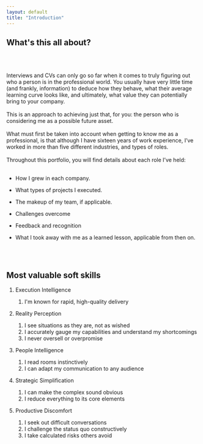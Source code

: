 ```yaml
---
layout: default
title: "Introduction"
---
```



## What's this all about?
<br>
<br>

Interviews and CVs can only go so far when it comes to truly figuring out who a person is in the professional world. 
You usually have very little time (and frankly, information) to deduce how they behave, what their average learning curve looks like, and ultimately, 
what value they can potentially bring to your company.
<br>
<br>
This is an approach to achieving just that, for you: the person who is considering me as a possible future asset.
<br>
<br>
What must first be taken into account when getting to know me as a professional, 
is that although I have sixteen years of work experience, I’ve worked in more 
than five different industries, and types of roles.
<br>
<br>
Throughout this portfolio, you will find details about each role I’ve held:
<br>
<br>

-   How I grew in each company.
    
-   What types of projects I executed.
    
-   The makeup of my team, if applicable.
    
-   Challenges overcome    

-   Feedback and recognition    

-   What I took away with me as a learned lesson, applicable from then on.  
<br>
<br>

## Most valuable soft skills

1. Execution Intelligence
   1. I'm known for rapid, high-quality delivery⁣

2. Reality Perception⁣
   1. I see situations as they are, not as wished⁣
   2. I accurately gauge my capabilities and understand my shortcomings
   3. I never oversell or overpromise


3. People Intelligence⁣
   1. I read rooms instinctively⁣
   2. I can adapt my communication to any audience⁣
      ⁣


4. Strategic Simplification⁣
   1. I can make the complex sound obvious
   2. I reduce everything to its core elements⁣
      ⁣


5. Productive Discomfort⁣
   1. I seek out difficult conversations⁣
   2. I challenge the status quo constructively⁣
   3. I take calculated risks others avoid⁣


